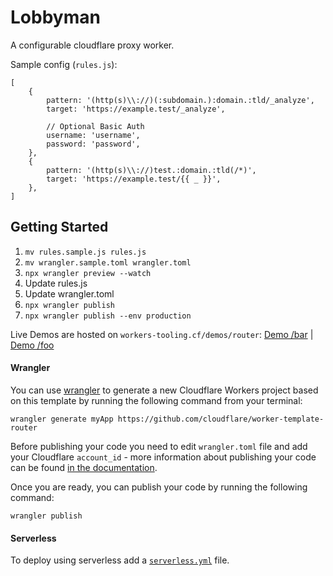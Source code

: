 # Lobbyman

A configurable cloudflare proxy worker.

Sample config (`rules.js`):

```
[
    {
        pattern: '(http(s)\\://)(:subdomain.):domain.:tld/_analyze',
        target: 'https://example.test/_analyze',

        // Optional Basic Auth
        username: 'username',
        password: 'password',
    },
    {
        pattern: '(http(s)\\://)test.:domain.:tld(/*)',
        target: 'https://example.test/{{ _ }}',
    },
]
```

## Getting Started

1. `mv rules.sample.js rules.js`
2. `mv wrangler.sample.toml wrangler.toml`
3. `npx wrangler preview --watch`
4. Update rules.js
5. Update wrangler.toml
6. `npx wrangler publish`
7. `npx wrangler publish --env production`

Live Demos are hosted on `workers-tooling.cf/demos/router`:
[Demo /bar](http://workers-tooling.cf/demos/router/bar) | [Demo /foo](http://workers-tooling.cf/demos/router/foo)

#### Wrangler

You can use [wrangler](https://github.com/cloudflare/wrangler) to generate a new Cloudflare Workers project based on this template by running the following command from your terminal:

```
wrangler generate myApp https://github.com/cloudflare/worker-template-router
```

Before publishing your code you need to edit `wrangler.toml` file and add your Cloudflare `account_id` - more information about publishing your code can be found [in the documentation](https://workers.cloudflare.com/docs/quickstart/configuring-and-publishing/).

Once you are ready, you can publish your code by running the following command:

```
wrangler publish
```

#### Serverless

To deploy using serverless add a [`serverless.yml`](https://serverless.com/framework/docs/providers/cloudflare/) file.
